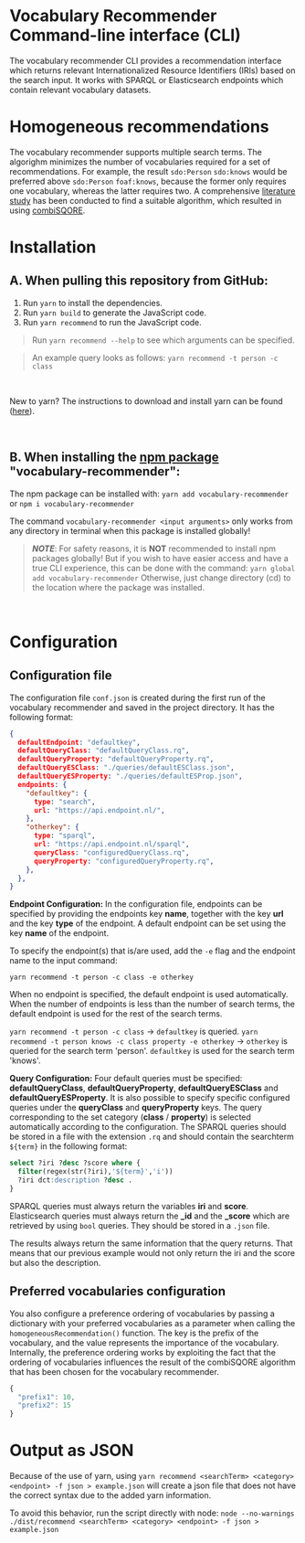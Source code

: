 # Vocabulary Recommender Command-line interface (CLI)
The vocabulary recommender CLI provides a recommendation interface which returns relevant Internationalized Resource Identifiers (IRIs) based on the search input. It works with SPARQL or Elasticsearch endpoints which contain relevant vocabulary datasets.

# Homogeneous recommendations
The vocabulary recommender supports multiple search terms. The algorighm minimizes the number of vocabularies required for a set of recommendations. For example, the result `sdo:Person` `sdo:knows` would be preferred above `sdo:Person` `foaf:knows`, because the former only requires one vocabulary, whereas the latter requires two. A comprehensive [literature study](docs/homogeneousRecommendation.md) has been conducted to find a suitable algorithm, which resulted in using [combiSQORE](https://scholar.google.com/scholar?hl=en&as_sdt=0%2C5&q=combiSQORE%3A+An+Ontology+Combination+Algorithm&btnG=). 

# Installation
## A. When pulling this repository from GitHub:
1. Run `yarn` to install the dependencies.
2. Run `yarn build` to generate the JavaScript code.
3. Run `yarn recommend` to run the JavaScript code. 
> Run `yarn recommend --help` to see which arguments can be specified.

> An example query looks as follows: `yarn recommend -t person -c class`
> 
&nbsp;

New to yarn? The instructions to download and install yarn can be found ([here](https://yarnpkg.com/getting-started/install)). 

&nbsp;

## B. When installing the [npm package](https://www.npmjs.com/package/vocabulary-recommender) "vocabulary-recommender":
The npm package can be installed with: 
`yarn add vocabulary-recommender` or `npm i vocabulary-recommender` 

The command `vocabulary-recommender <input arguments>` only works from any directory in terminal when this package is installed globally!

> **_NOTE_**: For safety reasons, it is **NOT** recommended to install npm packages globally! 
> But if you wish to have easier access and have a true CLI experience, this can be done with the command: 
`yarn global add vocabulary-recommender` 
> Otherwise, just change directory (cd) to the location where the package was installed. 

&nbsp;

# Configuration 
## Configuration file
The configuration file `conf.json` is created during the first run of the vocabulary recommender and saved in the project directory. It has the following format: 

```json
{
  defaultEndpoint: "defaultkey",
  defaultQueryClass: "defaultQueryClass.rq",
  defaultQueryProperty: "defaultQueryProperty.rq",
  defaultQueryESClass: "./queries/defaultESClass.json",
  defaultQueryESProperty: "./queries/defaultESProp.json",
  endpoints: {
    "defaultkey": {
      type: "search",
      url: "https://api.endpoint.nl/",
    },
    "otherkey": {
      type: "sparql",
      url: "https://api.endpoint.nl/sparql",
      queryClass: "configuredQueryClass.rq",
      queryProperty: "configuredQueryProperty.rq",
    },
  },
} 
```

**Endpoint Configuration:** 
In the configuration file, endpoints can be specified by providing the endpoints key **name**, together with the key **url** and the key **type** of the endpoint. A default endpoint can be set using the key **name** of the endpoint.

To specify the endpoint(s) that is/are used, add the `-e` flag and the endpoint name to the input command:

`yarn recommend -t person -c class -e otherkey`

When no endpoint is specified, the default endpoint is used automatically. When the number of endpoints is less than the number of search terms, the default endpoint is used for the rest of the search terms.

`yarn recommend -t person -c class` -> `defaultkey` is queried.
`yarn recommend -t person knows -c class property -e otherkey` -> `otherkey` is queried for the search term 'person'. `defaultkey` is used for the search term 'knows'.


**Query Configuration:** 
Four default queries must be specified: **defaultQueryClass**, **defaultQueryProperty**, **defaultQueryESClass** and **defaultQueryESProperty**. It is also possible to specify specific configured queries under the **queryClass** and **queryProperty** keys. The query corresponding to the set category (**class** / **property**) is selected automatically according to the configuration. The SPARQL queries should be stored in a file with the extension `.rq` and should contain the searchterm `${term}` in the following format:

```sql
select ?iri ?desc ?score where {
  filter(regex(str(?iri),'${term}','i'))
  ?iri dct:description ?desc .
}
```

SPARQL queries must always return the variables **iri** and **score**. Elasticsearch queries must always return the **_id** and the **_score** which are retrieved by using `bool` queries. They should be stored in a `.json` file.

The results always return the same information that the query returns. That means that our previous example would not only return the iri and the score but also the description. 

## **Preferred vocabularies configuration** 

You also configure a preference ordering of vocabularies by passing a dictionary with your preferred vocabularies as a parameter when calling the `homogeneousRecommendation()` function. The key is the prefix of the vocabulary, and the value represents the importance of the vocabulary. Internally, the preference ordering works by exploiting the fact that the ordering of vocabularies influences the result of the combiSQORE algorithm that has been chosen for the vocabulary recommender. 

```ts
{
  "prefix1": 10,
  "prefix2": 15
}
```

# Output as JSON
Because of the use of yarn, using `yarn recommend <searchTerm> <category> <endpoint> -f json > example.json` will create a json file that does not have the correct syntax due to the added yarn information.

To avoid this behavior, run the script directly with node: `node --no-warnings ./dist/recommend <searchTerm> <category> <endpoint> -f json > example.json`
